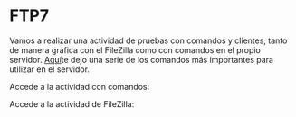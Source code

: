 # FTP7

Vamos a realizar una actividad de pruebas con comandos y clientes, tanto de manera gráfica con el FileZilla como con comandos en el propio servidor. [Aquí](https://docs.oracle.com/cd/E24842_01/html/E22524/remotehowtoaccess-14.html)te dejo una serie de los comandos más importantes para utilizar en el servidor.

Accede a la actividad con comandos:

Accede a la actividad de FileZilla:
